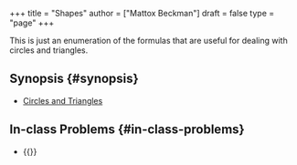 +++
title = "Shapes"
author = ["Mattox Beckman"]
draft = false
type = "page"
+++

This is just an enumeration of the formulas that are useful for dealing with circles and triangles.


## Synopsis {#synopsis}

-   [Circles and Triangles](/slides/shapes.html)


## In-class Problems {#in-class-problems}

-   {{<UVa2 number="10589" >}}
